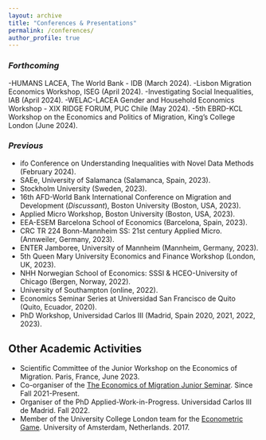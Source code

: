```yaml
---
layout: archive
title: "Conferences & Presentations"
permalink: /conferences/
author_profile: true
---
```



<!-- {% for post in site.conferences %}
  {% include archive-single-nolink.html %}
{% endfor %} -->

### **_Forthcoming_**
-HUMANS LACEA, The World Bank - IDB (March 2024).
-Lisbon Migration Economics Workshop, ISEG (April 2024).
-Investigating Social Inequalities, IAB (April 2024).
-WELAC-LACEA Gender and Household Economics Workshop - XIX RIDGE FORUM, PUC Chile (May 2024).
-5th EBRD-KCL Workshop on the Economics and Politics of Migration, King’s College London (June 2024).

### **_Previous_**
- ifo Conference on Understanding Inequalities with Novel Data Methods (February 2024).
- SAEe, University of Salamanca (Salamanca, Spain, 2023).
- Stockholm University (Sweden, 2023).
- 16th AFD-World Bank International Conference on Migration and Development (_Discussant_), Boston University (Boston, USA, 2023).
- Applied Micro Workshop, Boston University (Boston, USA, 2023).
- EEA-ESEM Barcelona School of Economics (Barcelona, Spain, 2023).
- CRC TR 224 Bonn-Mannheim SS: 21st century Applied Micro. (Annweiler, Germany, 2023).
- ENTER Jamboree, University of Mannheim (Mannheim, Germany, 2023).
- 5th Queen Mary University Economics and Finance Workshop (London, UK, 2023).
- NHH Norwegian School of Economics: SSSI & HCEO-University of Chicago (Bergen, Norway, 2022).
- University of Southampton (online, 2022).
- Economics Seminar Series at Universidad San Francisco de Quito (Quito, Ecuador, 2020).
- PhD Workshop, Universidad Carlos III (Madrid, Spain 2020, 2021, 2022, 2023).

## Other Academic Activities
- Scientific Committee of the Junior Workshop on the Economics of Migration. Paris, France, June 2023.
- Co-organiser of the [The Economics of Migration Junior Seminar](https://sites.google.com/view/the-economics-of-migration/home). Since Fall 2021-Present.
- Organiser of the PhD Applied-Work-in-Progress. Universidad Carlos III de Madrid. Fall 2022.
- Member of the University College London team for the [Econometric Game](https://wceconometrics.com/). University of Amsterdam,
Netherlands. 2017. 
